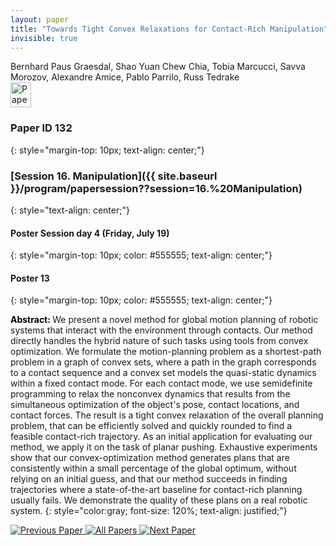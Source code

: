 ```yaml
---
layout: paper
title: "Towards Tight Convex Relaxations for Contact-Rich Manipulation"
invisible: true
---
```

<div class="paper-authors">
<div class="paper-author-box">
    <div class="paper-author-name">Bernhard Paus Graesdal, Shao Yuan Chew Chia, Tobia Marcucci, Savva Morozov, Alexandre Amice, Pablo Parrilo, Russ Tedrake</div>
    <div class="paper-author-uni"></div>
</div>

</div><div class="paper-pdf">
<div> <a href="http://www.roboticsproceedings.org/rss19/p132.pdf"><img src="{{ site.baseurl }}/images/paper_link.png" alt="Paper Website" width = "33"  height = "40"/></a> </div>
</div>

### Paper ID 132
{: style="margin-top: 10px; text-align: center;"}

### [Session 16. Manipulation]({{ site.baseurl }}/program/papersession??session=16.%20Manipulation)
{: style="text-align: center;"}

#### Poster Session day 4 (Friday, July 19)
{: style="margin-top: 10px; color: #555555; text-align: center;"}

#### Poster 13
{: style="margin-top: 10px; color: #555555; text-align: center;"}

<b style="color: black;">Abstract: </b>We present a novel method for global motion planning of robotic systems that interact with the environment through contacts. Our method directly handles the hybrid nature of such tasks using tools from convex optimization. We formulate the motion-planning problem as a shortest-path problem in a graph of convex sets, where a path in the graph corresponds to a contact sequence and a convex set models the quasi-static dynamics within a fixed contact mode. For each contact mode, we use semidefinite programming to relax the nonconvex dynamics that results from the simultaneous optimization of the object's pose, contact locations, and contact forces. The result is a tight convex relaxation of the overall planning problem, that can be efficiently solved and quickly rounded to find a feasible contact-rich trajectory. As an initial application for evaluating our method, we apply it on the task of planar pushing. Exhaustive experiments show that our convex-optimization method generates plans that are consistently within a small percentage of the global optimum, without relying on an initial guess, and that our method succeeds in finding trajectories where a state-of-the-art baseline for contact-rich planning usually fails. We demonstrate the quality of these plans on a real robotic system.
{: style="color:gray; font-size: 120%; text-align: justified;"}


<div class="paper-menu">
<a href="{{ site.baseurl }}/program/papers/131/"> <img src="{{ site.baseurl }}/images/previous_paper_icon.png" alt="Previous Paper" title="Previous Paper"/> </a>
<a href="{{ site.baseurl }}/program/papers"><img src="{{ site.baseurl }}/images/overview_icon.png" alt="All Papers" title="All Papers"/> </a>
<a href="{{ site.baseurl }}/program/papers/133/"> <img src="{{ site.baseurl }}/images/next_paper_icon.png" alt="Next Paper" title="Next Paper"/> </a>

</div>
